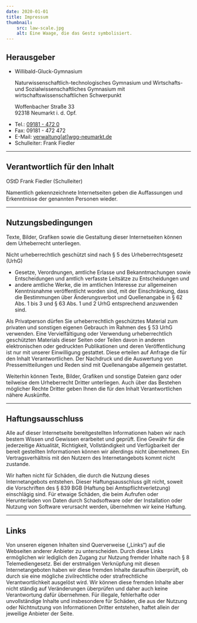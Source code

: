 ```yaml
---
date: 2020-01-01
title: Impressum
thumbnail: 
    src: law-scale.jpg
    alt: Eine Waage, die das Gestz symbolisiert.
---
```

<h2 id="herausgeber">Herausgeber</h2>
<ul>
    <li>
        <p>Willibald-Gluck-Gymnasium</p>
        <p>Naturwissenschaftlich-technologisches Gymnasium und Wirtschafts- und Sozialwissenschaftliches Gymnasium mit wirtschaftswissenschaftlichen Schwerpunkt</p>
        <p><inertia-link href="/anfahrt">Woffenbacher Straße 33</inertia-link><br>92318 Neumarkt i. d. Opf.</p>
    </li>
    <li>Tel.: <a href="tel:091814720">09181 - 472 0</a></li>
    <li>Fax: 09181 - 472 472</li>
    <li>E-Mail: <a href="mailto:verwaltung@wgg-neumarkt.de">verwaltung[at]wgg-neumarkt.de</a></li>
    <li>Schulleiter: Frank Fiedler</li>
</ul>
<hr>
<h2 id="inhalt">Verantwortlich für den Inhalt</h2>
<p>OStD Frank Fiedler (Schulleiter)</p>
<p>Namentlich gekennzeichnete Internetseiten geben die Auffassungen und Erkenntnisse der genannten Personen wieder.</p>
<hr>
<h2 id="nutzungsbedingungen">Nutzungsbedingungen</h2>
<p>Texte, Bilder, Grafiken sowie die Gestaltung dieser Internetseiten können dem Urheberrecht unterliegen.</p>
<p>Nicht urheberrechtlich geschützt sind nach § 5 des Urheberrechtsgesetz (UrhG)</p>
<ul>
    <li>Gesetze, Verordnungen, amtliche Erlasse und Bekanntmachungen sowie Entscheidungen und amtlich verfasste Leitsätze zu Entscheidungen und</li>
    <li>andere amtliche Werke, die im amtlichen Interesse zur allgemeinen Kenntnisnahme veröffentlicht worden sind, mit der Einschränkung, dass die Bestimmungen über Änderungsverbot und Quellenangabe in § 62 Abs. 1 bis 3 und § 63 Abs. 1 und 2 UrhG entsprechend anzuwenden sind.</li>
</ul>
<p>Als Privatperson dürfen Sie urheberrechtlich geschütztes Material zum privaten und sonstigen eigenen Gebrauch im Rahmen des § 53 UrhG verwenden. Eine Vervielfältigung oder Verwendung urheberrechtlich geschützten Materials dieser Seiten oder Teilen davon in anderen elektronischen oder gedruckten Publikationen und deren Veröffentlichung ist nur mit unserer Einwilligung gestattet. Diese erteilen auf Anfrage die für den Inhalt Verantwortlichen. Der Nachdruck und die Auswertung von Pressemitteilungen und Reden sind mit Quellenangabe allgemein gestattet.</p>
<p>Weiterhin können Texte, Bilder, Grafiken und sonstige Dateien ganz oder teilweise dem Urheberrecht Dritter unterliegen. Auch über das Bestehen möglicher Rechte Dritter geben Ihnen die für den Inhalt Verantwortlichen nähere Auskünfte.</p>
<hr>
<h2 id="haftungsausschluss">Haftungsausschluss</h2>
<p>Alle auf dieser Internetseite bereitgestellten Informationen haben wir nach bestem Wissen und Gewissen erarbeitet und geprüft. Eine Gewähr für die jederzeitige Aktualität, Richtigkeit, Vollständigkeit und Verfügbarkeit der bereit gestellten Informationen können wir allerdings nicht übernehmen. Ein Vertragsverhältnis mit den Nutzern des Internetangebots kommt nicht zustande.</p>
<p>Wir haften nicht für Schäden, die durch die Nutzung dieses Internetangebots entstehen. Dieser Haftungsausschluss gilt nicht, soweit die Vorschriften des § 839 BGB (Haftung bei Amtspflichtverletzung) einschlägig sind. Für etwaige Schäden, die beim Aufrufen oder Herunterladen von Daten durch Schadsoftware oder der Installation oder Nutzung von Software verursacht werden, übernehmen wir keine Haftung.</p>
<hr>
<h2 id="links">Links</h2>
<p>Von unseren eigenen Inhalten sind Querverweise („Links“) auf die Webseiten anderer Anbieter zu unterscheiden. Durch diese Links ermöglichen wir lediglich den Zugang zur Nutzung fremder Inhalte nach § 8 Telemediengesetz. Bei der erstmaligen Verknüpfung mit diesen Internetangeboten haben wir diese fremden Inhalte daraufhin überprüft, ob durch sie eine mögliche zivilrechtliche oder strafrechtliche Verantwortlichkeit ausgelöst wird. Wir können diese fremden Inhalte aber nicht ständig auf Veränderungen überprüfen und daher auch keine Verantwortung dafür übernehmen. Für illegale, fehlerhafte oder unvollständige Inhalte und insbesondere für Schäden, die aus der Nutzung oder Nichtnutzung von Informationen Dritter entstehen, haftet allein der jeweilige Anbieter der Seite.</p>